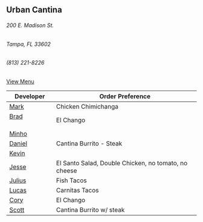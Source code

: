 ## Urban Cantina
###### 200 E. Madison St.
###### Tampa, FL 33602
###### (813) 221-8226

[View Menu](https://store7.geomerx.com/urbancantina/index.cfm?fuseaction=category&categoryID=1)



Developer     | Order Preference
--------------|---------------------
[Mark](http://github.com/mark-smithtb)              | Chicken Chimichanga
[Brad](https://github.com/bself)                    | El Chango
[Minho](https://github.com/minhochoi)               | 
[Daniel](https://github.come/dtartaglia)            | Cantina Burrito - Steak
[Kevin]()                                           | 
[Jesse](https://github.com/jessecurry)              | El Santo Salad, Double Chicken, no tomato, no cheese
[Julius](https://github.com/jbzozowski)             | Fish Tacos
[Lucas]()                                           | Carnitas Tacos
[Cory]()                                            | El Chango
[Scott]()                                           | Cantina Burrito w/ steak
